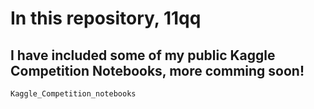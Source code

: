 # In this repository, 11qq
## I have included some of my public Kaggle Competition Notebooks, more comming soon!
```
Kaggle_Competition_notebooks
```
